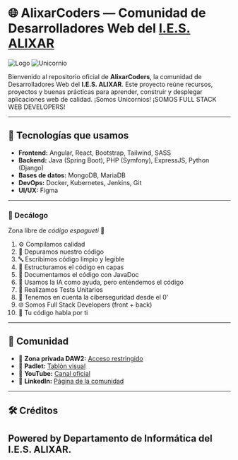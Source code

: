 # 🌐 AlixarCoders — Comunidad de Desarrolladores Web del [I.E.S. ALIXAR](https://iesalixar.org)

![Logo](assets/images/logo/logo.svg)
![Unicornio](assets/images/logo/unicornio.png)

Bienvenido al repositorio oficial de **AlixarCoders**, la comunidad de Desarrolladores Web del **I.E.S. ALIXAR**. 
Este proyecto reúne recursos, proyectos y buenas prácticas para aprender, construir y desplegar aplicaciones web de calidad.
¡Somos Unicornios! ¡SOMOS FULL STACK WEB DEVELOPERS!

---

## 🚀 Tecnologías que usamos

- **Frontend:** Angular, React, Bootstrap, Tailwind, SASS  
- **Backend:** Java (Spring Boot), PHP (Symfony), ExpressJS, Python (Django)  
- **Bases de datos:** MongoDB, MariaDB  
- **DevOps:** Docker, Kubernetes, Jenkins, Git  
- **UI/UX:** Figma 

---

### 📜 Decálogo
Zona libre de *código espagueti* 🍝  
1. ⚙️ Compilamos calidad  
2. 🐞 Depuramos nuestro código  
3. 🔤 Escribimos código limpio y legible  
4. 🧅 Estructuramos el código en capas  
5. 📄 Documentamos el código con JavaDoc  
6. 🤖 Usamos la IA como ayuda, pero entendemos el código  
7. 🧪 Realizamos Tests Unitarios  
8. 🔐 Tenemos en cuenta la ciberseguridad desde el 0'  
9. 🌐 Somos Full Stack Developers (front + back)  
10. 🙌 Tu código habla por ti  

---

## 👥 Comunidad

- 📧 **Zona privada DAW2:** [Acceso restringido](https://sites.google.com/g.educaand.es/alixarcoders)  
- 🧾 **Padlet:** [Tablón visual](https://padlet.com/profeantoniogabriel/alixarcoders)  
- 🎥 **YouTube:** [Canal oficial](https://www.youtube.com/@alixarcoders)  
- 💼 **LinkedIn:** [Página de la comunidad](https://www.linkedin.com/company/alixarcoders)  

---

## 🛠️ Créditos

Powered by **Departamento de Informática del I.E.S. ALIXAR**.  
---
